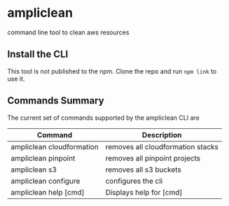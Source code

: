 # ampliclean
command line tool to clean aws resources

## Install the CLI
This tool is not published to the npm. 
Clone the repo and run `npm link` to use it. 

## Commands Summary

The current set of commands supported by the ampliclean CLI are

| Command              | Description |
| --- | --- |
| ampliclean cloudformation | removes all cloudformation stacks |
| ampliclean pinpoint | removes all pinpoint projects |
| ampliclean s3 | removes all s3 buckets |
| ampliclean configure | configures the cli |
| ampliclean help [cmd] | Displays help for [cmd] |
